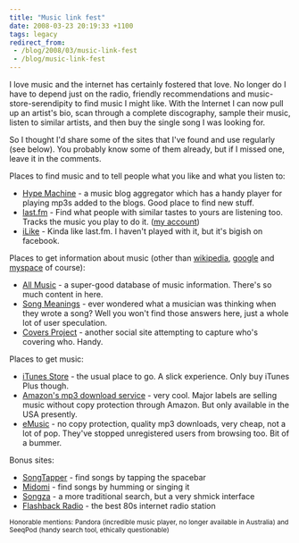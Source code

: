 ```yaml
---
title: "Music link fest"
date: 2008-03-23 20:19:33 +1100
tags: legacy
redirect_from:
 - /blog/2008/03/music-link-fest
 - /blog/music-link-fest
---
```


I love music and the internet has certainly fostered that love. No longer do I have to depend just on the radio, friendly recommendations and music-store-serendipity to find music I might like. With the Internet I can now pull up an artist's bio, scan through a complete discography, sample their music, listen to similar artists, and then buy the single song I was looking for.

So I thought I'd share some of the sites that I've found and use regularly (see below). You probably know some of them already, but if I missed one, leave it in the comments.<!--break-->

Places to find music and to tell people what you like and what you listen to:

 - <a href="http://hypem.com/">Hype Machine</a> - a music blog aggregator which has a handy player for playing mp3s added to the blogs. Good place to find new stuff.
 - <a href="http://last.fm/">last.fm</a> - Find what people with similar tastes to yours are listening too. Tracks the music you play to do it. (<a href="http://last.fm/user/triclops">my account</a>)
 - <a href="http://www.ilike.com">iLike</a> - Kinda like last.fm. I haven't played with it, but it's bigish on facebook.

Places to get information about music (other than <a href="http://www.wikipedia.org/">wikipedia</a>, <a href="http://www.google.com/">google</a> and <a href="http://www.myspace.com/">myspace</a> of course):

 - <a href="http://allmusic.com/">All Music</a> - a super-good database of music information. There's so much content in here.
 - <a href="http://www.songmeanings.net/">Song Meanings</a> - ever wondered what a musician was thinking when they wrote a song? Well you won't find those answers here, just a whole lot of user speculation.
 - <a href="http://www.coversproject.com/">Covers Project</a> - another social site attempting to capture who's covering who. Handy.

Places to get music:

 - <a href="http://www.apple.com/itunes/store/">iTunes Store</a> - the usual place to go. A slick experience. Only buy iTunes Plus though.
 - <a href="http://www.amazon.com/MP3-Music-Download/b?ie=UTF8&node=163856011">Amazon's mp3 download service</a> - very cool. Major labels are selling music without copy protection through Amazon. But only available in the USA presently.
 - <a href="http://www.emusic.com/">eMusic</a> - no copy protection, quality mp3 downloads, very cheap, not a lot of pop. They've stopped unregistered users from browsing too. Bit of a bummer.

Bonus sites:

 - <a href="http://www.songtapper.com">SongTapper</a> - find songs by tapping the spacebar
 - <a href="http://www.midomi.com/">Midomi</a> - find songs by humming or singing it
 - <a href="http://songza.com/">Songza</a> - a more traditional search, but a very shmick interface
 - <a href="http://flashbackradio.com/">Flashback Radio</a> - the best 80s internet radio station

<small>Honorable mentions: Pandora (incredible music player, no longer available in Australia) and SeeqPod (handy search tool, ethically questionable)</small>
